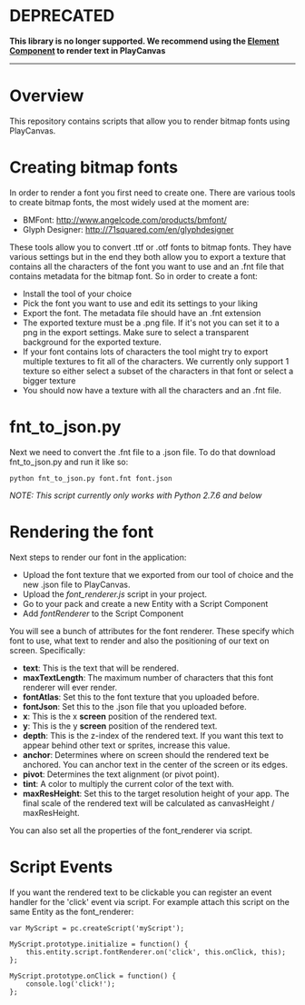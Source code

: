 # DEPRECATED

**This library is no longer supported. We recommend using the [Element Component](https://developer.playcanvas.com/en/user-manual/user-interface/) to render text in PlayCanvas**

---

Overview
====================================

This repository contains scripts that allow you to render bitmap fonts using PlayCanvas.

Creating bitmap fonts
=====================

In order to render a font you first need to create one. There are various tools to create bitmap fonts, the most widely used at the moment
are:
- BMFont: http://www.angelcode.com/products/bmfont/
- Glyph Designer: http://71squared.com/en/glyphdesigner

These tools allow you to convert .ttf or .otf fonts to bitmap fonts. They have various settings but in the end they both allow you to export
a texture that contains all the characters of the font you want to use and an .fnt file that contains metadata for the bitmap font. So in order to create a font:
- Install the tool of your choice
- Pick the font you want to use and edit its settings to your liking
- Export the font. The metadata file should have an .fnt extension
- The exported texture must be a .png file. If it's not you can set it to a png in the export settings. Make sure to select a transparent background for the exported texture.
- If your font contains lots of characters the tool might try to export multiple textures to fit all of the characters. We currently
only support 1 texture so either select a subset of the characters in that font or select a bigger texture
- You should now have a texture with all the characters and an .fnt file.

fnt_to_json.py
==============

Next we need to convert the .fnt file to a .json file. To do that download fnt_to_json.py and run it like so:
```
python fnt_to_json.py font.fnt font.json
```

*NOTE: This script currently only works with Python 2.7.6 and below*

Rendering the font
===================

Next steps to render our font in the application:
- Upload the font texture that we exported from our tool of choice and the new .json file to PlayCanvas.
- Upload the *font_renderer.js* script in your project.
- Go to your pack and create a new Entity with a Script Component
- Add *fontRenderer* to the Script Component

You will see a bunch of attributes for the font renderer. These specify which font to use, what text to render and also the positioning of our text on screen. Specifically:
- **text**: This is the text that will be rendered.
- **maxTextLength**: The maximum number of characters that this font renderer will ever render.
- **fontAtlas**: Set this to the font texture that you uploaded before.
- **fontJson**: Set this to the .json file that you uploaded before.
- **x**: This is the x **screen** position of the rendered text.
- **y**: This is the y **screen** position of the rendered text.
- **depth**: This is the z-index of the rendered text. If you want this text to appear behind other text or sprites, increase this value.
- **anchor**: Determines where on screen should the rendered text be anchored. You can anchor text in the center of the screen or its edges.
- **pivot**: Determines the text alignment (or pivot point).
- **tint**: A color to multiply the current color of the text with.
- **maxResHeight**: Set this to the target resolution height of your app. The final scale of the rendered text will be calculated as canvasHeight / maxResHeight.

You can also set all the properties of the font_renderer via script.

Script Events
=============

If you want the rendered text to be clickable you can register an event handler for the 'click' event via script. For example attach this
script on the same Entity as the font_renderer:

```
var MyScript = pc.createScript('myScript');

MyScript.prototype.initialize = function() {
    this.entity.script.fontRenderer.on('click', this.onClick, this);
};

MyScript.prototype.onClick = function() {
    console.log('click!');
};
```
